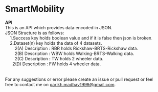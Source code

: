 # SmartMobility
<b>API</b><br/>
This is an API which provides data encoded in JSON.<br/>
 JSON Structure is as follows:<br/>
 	&nbsp;&nbsp;&nbsp;&nbsp;1.Success key holds boolean value and if it is false then json is broken.<br/>
	&nbsp;&nbsp;&nbsp;&nbsp;2.Dataset(n) key holds tha data of 4 datasets.<br/>
  	&nbsp;&nbsp;&nbsp;&nbsp;&nbsp;&nbsp;&nbsp;&nbsp;2(A) Description : RBR holds Rickshaw-BRTS-Rickshaw data.<br/>
	&nbsp;&nbsp;&nbsp;&nbsp;&nbsp;&nbsp;&nbsp;&nbsp;2(B) Description : WBW holds Walking-BRTS-Walking data.<br/>
	&nbsp;&nbsp;&nbsp;&nbsp;&nbsp;&nbsp;&nbsp;&nbsp;2(C) Description : TW holds 2 wheeler data.<br/>
&nbsp;&nbsp;&nbsp;&nbsp;&nbsp;&nbsp;2(D) Description : FW holds 4 wheeler data.<br/>
<br/><br/>
For any suggestions or error please create an issue or pull request or feel free to contact me on <a href="mailto:parikh.madhav1999@gmail.com">parikh.madhav1999@gmail.com</a>.


